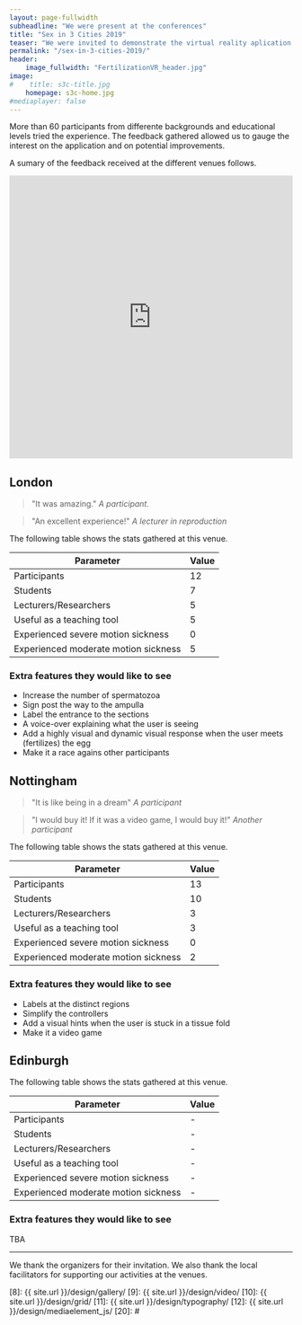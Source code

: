 ```yaml
---
layout: page-fullwidth
subheadline: "We were present at the conferences"
title: "Sex in 3 Cities 2019"
teaser: "We were invited to demonstrate the virtual reality aplication at this series of conferences taking place at London, Nottingham, and Edinburgh." 
permalink: "/sex-in-3-cities-2019/"
header: 
    image_fullwidth: "FertilizationVR_header.jpg"
image:
#    title: s3c-title.jpg
    homepage: s3c-home.jpg
#mediaplayer: false
---
```


More than 60 participants from differente backgrounds and educational levels tried the experience. The feedback gathered allowed us to gauge the interest on the application and on potential improvements. 

A sumary of the feedback received at the different venues follows. 

<div class="row">
    <div class="medium-4 columns t30">
        <iframe width="896" height="504" src="https://www.youtube.com/embed/fNbT0G14HTU" frameborder="0" allow="accelerometer; autoplay; encrypted-media; gyroscope; picture-in-picture" allowfullscreen></iframe>
    </div>
</div>
  
  
## London

<blockquote>"It was amazing." <cite>A participant.</cite></blockquote>  
 
<blockquote>"An excellent experience!" 
<cite>A lecturer in reproduction</cite>
</blockquote>  

The following table shows the stats gathered at this venue.

|Parameter | Value|
|---|---|
|Participants| 12|
|Students| 7|
|Lecturers/Researchers| 5|
|Useful as a teaching tool| 5|
|Experienced severe motion sickness| 0|
|Experienced moderate motion sickness| 5|


### Extra features they would like to see 
- Increase the number of spermatozoa 
- Sign post the way to the ampulla 
- Label the entrance to the sections 
- A voice-over explaining what the user is seeing 
- Add a highly visual and dynamic visual response when the user meets (fertilizes) the egg  
- Make it a race agains other participants  


## Nottingham  

>"It is like being in a dream" 
<cite>A participant</cite>  

>"I would buy it! If it was a video game, I would buy it!"
<cite>Another participant</cite>  

The following table shows the stats gathered at this venue.

|Parameter | Value|
|---|---|
|Participants| 13|
|Students| 10|
|Lecturers/Researchers| 3|
|Useful as a teaching tool| 3|
|Experienced severe motion sickness| 0|
|Experienced moderate motion sickness| 2|


### Extra features they would like to see 
- Labels at the distinct regions 
- Simplify the controllers 
- Add a visual hints when the user is stuck in a tissue fold  
- Make it a video game  


## Edinburgh  

The following table shows the stats gathered at this venue.

|Parameter | Value|
|---|---|
|Participants| -|
|Students| -|
|Lecturers/Researchers| -|
|Useful as a teaching tool| -|
|Experienced severe motion sickness| -|
|Experienced moderate motion sickness| -|


### Extra features they would like to see 

TBA

---
We thank the organizers for their invitation. We also thank the local facilitators for supporting our activities at the venues.


 [1]: http://mademistakes.com/about/
 [2]: http://mademistakes.com/work/jekyll-themes/
 [3]: http://automattic.com/
 [4]: http://alistapart.com/
 [5]: http://www.smashingmagazine.com/
 [6]: https://github.com/
 [7]: http://sauer.io
 [8]: {{ site.url }}/design/gallery/
 [9]: {{ site.url }}/design/video/
 [10]: {{ site.url }}/design/grid/
 [11]: {{ site.url }}/design/typography/
 [12]: {{ site.url }}/design/mediaelement_js/
 [20]: #
